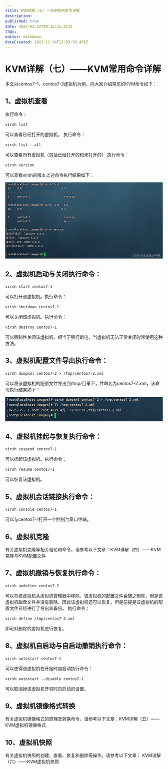 ```yaml
---
title: KVM详解（七）——KVM常用命令详解
description: 
published: true
date: 2023-02-22T09:15:31.812Z
tags: 
editor: markdown
dateCreated: 2022-11-24T13:03:36.476Z
---
```


# KVM详解（七）——KVM常用命令详解
本文以centos7-1、centos7-2虚拟机为例，向大家介绍常见的KVM命令如下：
## 1、虚拟机查看
执行命令：

`virsh list`

可以查看已经打开的虚拟机。
执行命令：

`virsh list --all`

可以查看所有虚拟机（包括已经打开的和未打开的）
执行命令：

`virsh version`

可以查看virsh的版本上述命令执行结果如下：

![2022-11-24_3937.png](/2022-11-24_3937.png)

## 2、虚拟机启动与关闭执行命令：

`virsh start centos7-1`

可以打开该虚拟机。执行命令：

`virsh shutdown centos7-1`

可以关闭该虚拟机。执行命令：

`virsh destroy centos7-1`

可以强制性关闭该虚拟机，相当于强行断电，当虚拟机无法正常关闭时常使用这种方法。

## 3、虚拟机配置文件导出执行命令：

`virsh dumpxml centos7-2 > /tmp/centos7-2.xml`

可以将该虚拟机的配置文件导出到/tmp/目录下，并命名为centos7-2.xml，该命令执行结果如下：

![2022-11-24_40506.png](/2022-11-24_40506.png)

## 4、虚拟机挂起与恢复执行命令：

`virsh suspend centos7-1`

可以挂起该虚拟机。执行命令：

`virsh resume centos7-1`

可以恢复该虚拟机。

## 5、虚拟机会话链接执行命令：

`virsh console centos7-1`

可以与centos7-1打开一个控制台窗口终端。

## 6、虚拟机克隆

有关虚拟机克隆等相关理论和命令，请参考以下文章：KVM详解（四）——KVM克隆与KVM配置文件

## 7、虚拟机撤销与恢复执行命令：

`virsh undefine centos7-2`

可以将该虚拟机从虚拟机管理器中移除，该虚拟机的配置文件会随之删除，但是该虚拟机磁盘文件并没有删除，因此该虚拟机还可以恢复，但是前提是该虚拟机的配置文件已经进行了导出和备份。
执行命令：

`virsh define /tmp/centos7-2.xml`

即可对删除的虚拟机进行恢复。

## 8、虚拟机自启动与自启动撤销执行命令：

`virsh autostart centos7-1`

可以使得该虚拟机在开始时自启动执行命令：

`virsh autostart --disable centos7-1`

可以取消掉该虚拟机开机时自启动的设置。

## 9、虚拟机镜像格式转换

有关虚拟机镜像格式的原理及转换命令，请参考以下文章：KVM详解（五）——KVM虚拟机镜像格式

## 10、虚拟机快照

有关虚拟机快照的创建、查看、恢复和删除等操作，请参考以下文章：
KVM详解（六）——KVM虚拟机快照